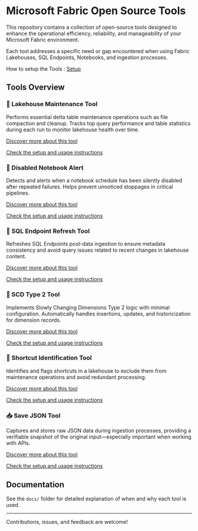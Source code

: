 # Microsoft Fabric Open Source Tools

This repository contains a collection of open-source tools designed to enhance the operational efficiency, reliability, and manageability of your Microsoft Fabric environment.

Each tool addresses a specific need or gap encountered when using Fabric Lakehouses, SQL Endpoints, Notebooks, and ingestion processes.

How to setup the Tools : [Setup](https://github.com/Onyx-Data/FabOps-Toolkit/blob/main/docs/Setup.md)

## Tools Overview

### 🔧 Lakehouse Maintenance Tool
Performs essential delta table maintenance operations such as file compaction and cleanup. Tracks top query performance and table statistics during each run to monitor lakehouse health over time.

[Discover more about this tool](https://github.com/Onyx-Data/FabOps-Toolkit/blob/main/docs/Onyx-Tools/lakehouse-maintenance)

[Check the setup and usage instructions](https://github.com/Onyx-Data/FabOps-Toolkit/blob/main/docs/How-to-Set-Up-Tool-docs/lakehouse-maintenance-tool)

### 🚨 Disabled Notebook Alert
Detects and alerts when a notebook schedule has been silently disabled after repeated failures. Helps prevent unnoticed stoppages in critical pipelines.

[Discover more about this tool](https://github.com/Onyx-Data/FabOps-Toolkit/blob/main/docs/Onyx-Tools/disabled-notebook-alert)

[Check the setup and usage instructions](https://github.com/Onyx-Data/FabOps-Toolkit/blob/main/docs/How-to-Set-Up-Tool-docs/Notebook-Disabled-Monitoring-Tool)

### 🔄 SQL Endpoint Refresh Tool
Refreshes SQL Endpoints post-data ingestion to ensure metadata consistency and avoid query issues related to recent changes in lakehouse content.

[Discover more about this tool](https://github.com/Onyx-Data/FabOps-Toolkit/blob/main/docs/Onyx-Tools/sql-endpoint-refresh)

[Check the setup and usage instructions](https://github.com/Onyx-Data/FabOps-Toolkit/blob/main/docs/How-to-Set-Up-Tool-docs/SQL-Endpoint-Refresh-Tool)

### 🧱 SCD Type 2 Tool
Implements Slowly Changing Dimensions Type 2 logic with minimal configuration. Automatically handles insertions, updates, and historicization for dimension records.

[Discover more about this tool](https://github.com/Onyx-Data/FabOps-Toolkit/blob/main/docs/Onyx-Tools/scd-type-2)

[Check the setup and usage instructions](https://github.com/Onyx-Data/FabOps-Toolkit/blob/main/docs/How-to-Set-Up-Tool-docs/SCD-type-2-Tool)

### 🧭 Shortcut Identification Tool
Identifies and flags shortcuts in a lakehouse to exclude them from maintenance operations and avoid redundant processing.

[Discover more about this tool](https://github.com/Onyx-Data/FabOps-Toolkit/blob/main/docs/Onyx-Tools/shortcut-identification)

[Check the setup and usage instructions](https://github.com/Onyx-Data/FabOps-Toolkit/blob/main/docs/How-to-Set-Up-Tool-docs/Shortcut-Identification-System)
### 📥 Save JSON Tool
Captures and stores raw JSON data during ingestion processes, providing a verifiable snapshot of the original input—especially important when working with APIs.

[Discover more about this tool](https://github.com/Onyx-Data/FabOps-Toolkit/blob/main/docs/Onyx-Tools/save-json)

[Check the setup and usage instructions](https://github.com/Onyx-Data/FabOps-Toolkit/blob/main/docs/How-to-Set-Up-Tool-docs/Save-JSON-tool)

## Documentation

See the `docs/` folder for detailed explanation of when and why each tool is used.

---

Contributions, issues, and feedback are welcome!

